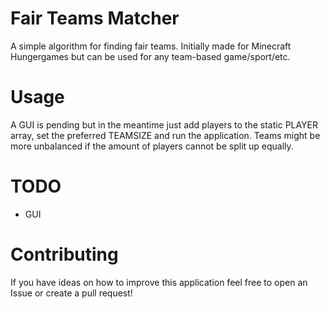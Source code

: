 # Fair Teams Matcher

A simple algorithm for finding fair teams. Initially made for Minecraft Hungergames but can be used for any team-based game/sport/etc.

# Usage

A GUI is pending but in the meantime just add players to the static PLAYER array, set the preferred TEAMSIZE and run the application.
Teams might be more unbalanced if the amount of players cannot be split up equally.

# TODO
- GUI

# Contributing

If you have ideas on how to improve this application feel free to open an Issue or create a pull request!
